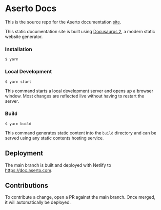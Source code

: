 # Aserto Docs

This is the source repo for the Aserto documentation [site](https://doc.aserto.com/).

This static documentation site is built using [Docusaurus 2](https://docusaurus.io/), a modern static website generator.

### Installation

```
$ yarn
```

### Local Development

```
$ yarn start
```

This command starts a local development server and opens up a browser window. Most changes are reflected live without having to restart the server.

### Build

```
$ yarn build
```

This command generates static content into the `build` directory and can be served using any static contents hosting service.

## Deployment

The main branch is built and deployed with Netlify to https://doc.aserto.com.

## Contributions

To contribute a change, open a PR against the main branch. Once merged, it will automatically be deployed.
